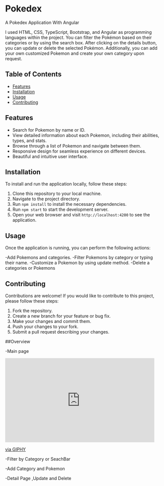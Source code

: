 # Pokedex
A Pokedex Application With Angular

I used HTML, CSS, TypeScript, Bootstrap, and Angular as programming languages within the project. You can filter the Pokémon based on their categories or by using the search box. After clicking on the details button, you can update or delete the selected Pokémon. Additionally, you can add your own customized Pokemon and create your own category upon request.

## Table of Contents
- [Features](#features)
- [Installation](#installation)
- [Usage](#usage)
- [Contributing](#contributing)


## Features

- Search for Pokemon by name or ID.
- View detailed information about each Pokemon, including their abilities, types, and stats.
- Browse through a list of Pokemon and navigate between them.
- Responsive design for seamless experience on different devices.
- Beautiful and intuitive user interface.

## Installation

To install and run the application locally, follow these steps:

1. Clone this repository to your local machine.
2. Navigate to the project directory.
3. Run `npm install` to install the necessary dependencies.
4. Run `npm start` to start the development server.
5. Open your web browser and visit `http://localhost:4200` to see the application.

## Usage

Once the application is running, you can perform the following actions:

-Add Pokemons and categories.
-Filter Pokemons by category or typing their name.
-Customize a Pokemon by using update method.
-Delete a categories or Pokemons



## Contributing

Contributions are welcome! If you would like to contribute to this project, please follow these steps:

1. Fork the repository.
2. Create a new branch for your feature or bug fix.
3. Make your changes and commit them.
4. Push your changes to your fork.
5. Submit a pull request describing your changes.

##Overview

-Main page
<iframe src="https://giphy.com/embed/GOrUMQplOQK53wqRtY" width="480" height="270" frameBorder="0" class="giphy-embed" allowFullScreen></iframe><p><a href="https://giphy.com/gifs/GOrUMQplOQK53wqRtY">via GIPHY</a></p>


-Filter by Category or SeachBar

-Add Category and Pokemon

-Detail Page ,Update and Delete



